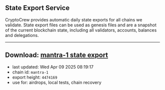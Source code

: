 ## State Export Service
CryptoCrew provides automatic daily state exports for all chains we validate. State export files can be used as genesis files and are a snapshot of the current blockchain state, including all validators, accounts, balances and delegations.

---
**Download: [mantra-1 state export](https://dl-eu2.ccvalidators.com/SERVICE/mantrachain/mantra-1_export_4474169.json)**
---

- last updated: Wed Apr 09 2025 08:19:17
- chain id: `mantra-1`
- export height: `4474169`
- use for: airdrops, local tests, chain recovery

